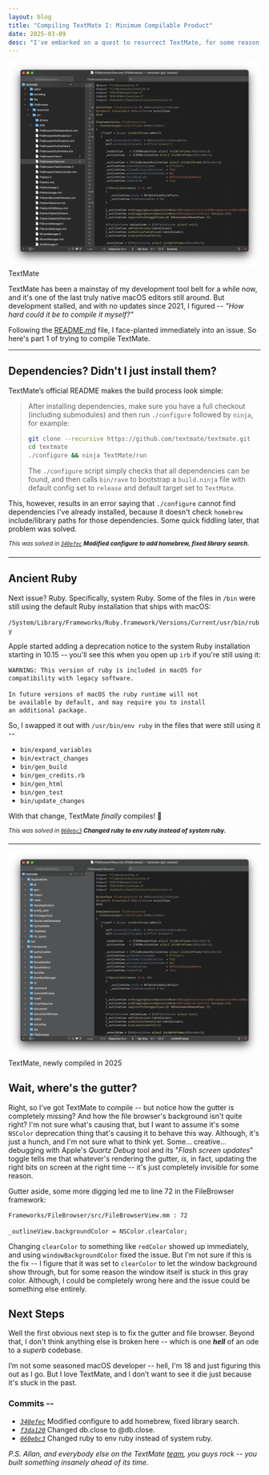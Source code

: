 ```yaml
---
layout: blog
title: "Compiling TextMate I: Minimum Compilable Product"
date: 2025-03-09
desc: "I've embarked on a quest to resurrect TextMate, for some reason."
---
```


<img class="unselectable" src="/assets/blog/images/2025-03-05/textmate-og.png">
<div class="caption unselectable">TextMate</div>


TextMate has been a mainstay of my development tool belt for a while now, and it's one of the last truly native macOS editors still around. But development stalled, and with no updates since 2021, I figured -- _"How hard could it be to compile it myself?"_

Following the [README.md](https://github.com/textmate/textmate) file, I face-planted immediately into an issue. So here's part 1 of trying to compile TextMate.


---

## Dependencies? Didn't I just install them?

TextMate’s official README makes the build process look simple:

> After installing dependencies, make sure you have a full checkout (including submodules) and then run `./configure` followed by `ninja`, for example:
> 
> ```sh
> git clone --recursive https://github.com/textmate/textmate.git
> cd textmate
> ./configure && ninja TextMate/run
> ```
> 
> The `./configure` script simply checks that all dependencies can be found, and then calls `bin/rave` to bootstrap a `build.ninja` file with default config set to `release` and default target set to `TextMate`.

This, however, results in an error saying that `./configure` cannot find dependencies I've already installed, because it doesn't check `homebrew` include/library paths for those dependencies. Some quick fiddling later, that problem was solved.

<sup>_This was solved in [`340efec`](https://github.com/sumukhprasad/textmate/commit/340efec9399151ebd1aef08a32b8f9139a131314) **Modified configure to add homebrew, fixed library search.**_</sup>

---

## Ancient Ruby

Next issue? Ruby. Specifically, system Ruby. Some of the files in `/bin` were still using the default Ruby installation that ships with macOS:

`/System/Library/Frameworks/Ruby.framework/Versions/Current/usr/bin/ruby`

Apple started adding a deprecation notice to the system Ruby installation starting in 10.15 -- you'll see this when you open up `irb` if you're still using it:
```
WARNING: This version of ruby is included in macOS for
compatibility with legacy software.

In future versions of macOS the ruby runtime will not
be available by default, and may require you to install
an additional package.
```

So, I swapped it out with `/usr/bin/env ruby` in the files that were still using it --

- `bin/expand_variables`
- `bin/extract_changes`
- `bin/gen_build`
- `bin/gen_credits.rb`
- `bin/gen_html`
- `bin/gen_test`
- `bin/update_changes`

With that change, TextMate *finally* compiles! 🎉

<sup>_This was solved in [`060ebc3`](https://github.com/sumukhprasad/textmate/commit/060ebc3081aa1a96d4f39e972bca4e37775c5bb1) **Changed ruby to env ruby instead of system ruby.**_</sup>

---

<img class="unselectable" src="/assets/blog/images/2025-03-05/textmate-compiled.png">
<div class="caption unselectable">TextMate, newly compiled in 2025</div>

## Wait, where's the gutter?

Right, so I've got TextMate to compile -- but notice how the gutter is completely missing? And how the file browser's background isn't quite right? I'm not sure what's causing that, but I want to assume it's some `NSColor` deprecation thing that's causing it to behave this way. Although, it's just a hunch, and I'm not sure what to think yet. Some... creative... debugging with Apple's _Quartz Debug_ tool and its "_Flash screen updates_" toggle tells me that whatever's rendering the gutter, _is_, in fact, updating the right bits on screen at the right time -- it's just completely invisible for some reason. 

Gutter aside, some more digging led me to line 72 in the FileBrowser framework:

```
Frameworks/FileBrowser/src/FileBrowserView.mm : 72

_outlineView.backgroundColor = NSColor.clearColor;
```

Changing `clearColor` to something like `redColor` showed up immediately, and using `windowBackgroundColor` fixed the issue. But I'm not sure if this is the fix -- I figure that it was set to `clearColor` to let the window background show through, but for some reason the window itself is stuck in this gray color. Although, I could be completely wrong here and the issue could be something else entirely.

## Next Steps

Well the first obvious next step is to fix the gutter and file browser. Beyond that, I don't think anything else is broken here -- which is one _**hell**_ of an ode to a _superb_ codebase.

I’m not some seasoned macOS developer -- hell, I'm 18 and just figuring this out as I go. But I love TextMate, and I don’t want to see it die just because it's stuck in the past.

### Commits --

- _[`340efec`](https://github.com/sumukhprasad/textmate/commit/340efec9399151ebd1aef08a32b8f9139a131314)_ Modified configure to add homebrew, fixed library search.
- _[`f3da120`](https://github.com/sumukhprasad/textmate/commit/f3da12087b48876943bb98e5710c8b87607337ab)_ Changed db.close to @db.close.
- _[`060ebc3`](https://github.com/sumukhprasad/textmate/commit/060ebc3081aa1a96d4f39e972bca4e37775c5bb1)_ Changed ruby to env ruby instead of system ruby.



_P.S. Allan, and everybody else on the TextMate [team](https://github.com/orgs/textmate/people), you guys rock -- you built something insanely ahead of its time._